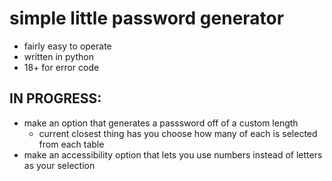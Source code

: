 # simple little password generator
- fairly easy to operate
- written in python
- 18+ for error code

## IN PROGRESS:
- make an option that generates a passsword off of a custom length
  - current closest thing has you choose how many of each is selected from each table
- make an accessibility option that lets you use numbers instead of letters as your selection
  
